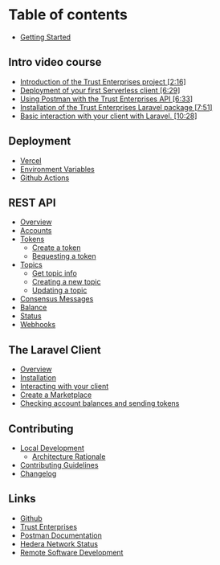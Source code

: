 # Table of contents

* [Getting Started](README.md)

## Intro video course

* [Introduction of the Trust Enterprises project \[2:16\]](intro-video-course/introduction-of-the-trust-enterprises-project.md)
* [Deployment of your first Serverless client \[6:29\]](intro-video-course/deployment-of-your-first-serverless-client-6-29.md)
* [Using Postman with the Trust Enterprises API \[6:33\]](intro-video-course/using-postman-with-the-trust-enterprises-api-6-33.md)
* [Installation of the Trust Enterprises Laravel package \[7:51\]](intro-video-course/installation-of-the-trust-enterprises-laravel-package-7-51.md)
* [Basic interaction with your client with Laravel. \[10:28\]](intro-video-course/basic-interaction-with-your-client-with-laravel.-10-28.md)

## Deployment

* [Vercel](deployment/untitled.md)
* [Environment Variables](deployment/environment-variables.md)
* [Github Actions](deployment/github-actions.md)

## REST API

* [Overview](rest-api/overview.md)
* [Accounts](rest-api/accounts.md)
* [Tokens](rest-api/tokens/README.md)
  * [Create a token](rest-api/tokens/create-a-token.md)
  * [Bequesting a token](rest-api/tokens/bequesting-a-token.md)
* [Topics](rest-api/topics/README.md)
  * [Get topic info](rest-api/topics/get-topic-info.md)
  * [Creating a new topic](rest-api/topics/creating-a-new-topic.md)
  * [Updating a topic](rest-api/topics/updating-a-topic.md)
* [Consensus Messages](rest-api/consensus-messages.md)
* [Balance](rest-api/balance.md)
* [Status](rest-api/status.md)
* [Webhooks](rest-api/webhooks.md)

## The Laravel Client <a href="laravel" id="laravel"></a>

* [Overview](laravel/working-with-laravel.md)
* [Installation](laravel/installation.md)
* [Interacting with your client](laravel/interacting-with-your-client.md)
* [Create a Marketplace](laravel/create-a-marketplace.md)
* [Checking account balances and sending tokens](laravel/checking-account-balances-and-sending-tokens.md)

## Contributing

* [Local Development](contributing/local-development/README.md)
  * [Architecture Rationale](contributing/local-development/architecture-rationale.md)
* [Contributing Guidelines](contributing/guidelines.md)
* [Changelog](contributing/changelog.md)

## Links

* [Github](https://github.com/trustenterprises/hedera-serverless-consensus)
* [Trust Enterprises](https://trust.enterprises)
* [Postman Documentation](https://www.getpostman.com/collections/e61a0c42e7d572890996)
* [Hedera Network Status](https://status.hedera.com)
* [Remote Software Development](https://remotesoftwaredevelopment.com)
